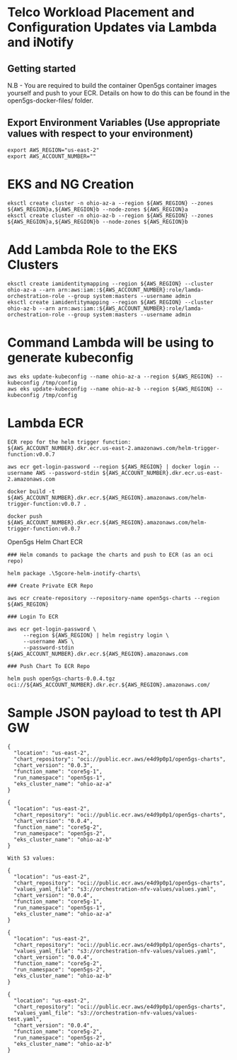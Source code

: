 # Telco Workload Placement and Configuration Updates via Lambda and iNotify



## Getting started

N.B - You are required to build the container Open5gs container images yourself and push to your ECR. Details on how to do this can be found in the open5gs-docker-files/ folder.

## Export Environment Variables (Use appropriate values with respect to your environment)

```
export AWS_REGION="us-east-2"
export AWS_ACCOUNT_NUMBER=""
```

# EKS and NG Creation

```
eksctl create cluster -n ohio-az-a --region ${AWS_REGION} --zones ${AWS_REGION}a,${AWS_REGION}b --node-zones ${AWS_REGION}a
eksctl create cluster -n ohio-az-b --region ${AWS_REGION} --zones ${AWS_REGION}a,${AWS_REGION}b --node-zones ${AWS_REGION}b
```

# Add Lambda Role to the EKS Clusters

```
eksctl create iamidentitymapping --region ${AWS_REGION} --cluster ohio-az-a --arn arn:aws:iam::${AWS_ACCOUNT_NUMBER}:role/lamda-orchestration-role --group system:masters --username admin
eksctl create iamidentitymapping --region ${AWS_REGION} --cluster ohio-az-b --arn arn:aws:iam::${AWS_ACCOUNT_NUMBER}:role/lamda-orchestration-role --group system:masters --username admin
```

# Command Lambda will be using to generate kubeconfig

```
aws eks update-kubeconfig --name ohio-az-a --region ${AWS_REGION} --kubeconfig /tmp/config
aws eks update-kubeconfig --name ohio-az-b --region ${AWS_REGION} --kubeconfig /tmp/config
```

# Lambda ECR

```
ECR repo for the helm trigger function:
${AWS_ACCOUNT_NUMBER}.dkr.ecr.us-east-2.amazonaws.com/helm-trigger-function:v0.0.7

aws ecr get-login-password --region ${AWS_REGION} | docker login --username AWS --password-stdin ${AWS_ACCOUNT_NUMBER}.dkr.ecr.us-east-2.amazonaws.com

docker build -t ${AWS_ACCOUNT_NUMBER}.dkr.ecr.${AWS_REGION}.amazonaws.com/helm-trigger-function:v0.0.7 .

docker push ${AWS_ACCOUNT_NUMBER}.dkr.ecr.${AWS_REGION}.amazonaws.com/helm-trigger-function:v0.0.7
```

Open5gs Helm Chart ECR

```
### Helm comands to package the charts and push to ECR (as an oci repo)

helm package .\5gcore-helm-inotify-charts\

### Create Private ECR Repo

aws ecr create-repository --repository-name open5gs-charts --region ${AWS_REGION}

### Login To ECR

aws ecr get-login-password \
     --region ${AWS_REGION} | helm registry login \
     --username AWS \
     --password-stdin ${AWS_ACCOUNT_NUMBER}.dkr.ecr.${AWS_REGION}.amazonaws.com

### Push Chart To ECR Repo

helm push open5gs-charts-0.0.4.tgz oci://${AWS_ACCOUNT_NUMBER}.dkr.ecr.${AWS_REGION}.amazonaws.com/
```



# Sample JSON payload to test th API GW

```
{
  "location": "us-east-2",
  "chart_repository": "oci://public.ecr.aws/e4d9p0p1/open5gs-charts",
  "chart_version": "0.0.3",
  "function_name": "core5g-1",
  "run_namespace": "open5gs-1",
  "eks_cluster_name": "ohio-az-a"
}

{
  "location": "us-east-2",
  "chart_repository": "oci://public.ecr.aws/e4d9p0p1/open5gs-charts",
  "chart_version": "0.0.4",
  "function_name": "core5g-2",
  "run_namespace": "open5gs-2",
  "eks_cluster_name": "ohio-az-b"
}

With S3 values:

{
  "location": "us-east-2",
  "chart_repository": "oci://public.ecr.aws/e4d9p0p1/open5gs-charts",
  "values_yaml_file": "s3://orchestration-nfv-values/values.yaml",
  "chart_version": "0.0.4",
  "function_name": "core5g-1",
  "run_namespace": "open5gs-1",
  "eks_cluster_name": "ohio-az-a"
}

{
  "location": "us-east-2",
  "chart_repository": "oci://public.ecr.aws/e4d9p0p1/open5gs-charts",
  "values_yaml_file": "s3://orchestration-nfv-values/values.yaml",
  "chart_version": "0.0.4",
  "function_name": "core5g-2",
  "run_namespace": "open5gs-2",
  "eks_cluster_name": "ohio-az-b"
}

{
  "location": "us-east-2",
  "chart_repository": "oci://public.ecr.aws/e4d9p0p1/open5gs-charts",
  "values_yaml_file": "s3://orchestration-nfv-values/values-test.yaml",
  "chart_version": "0.0.4",
  "function_name": "core5g-2",
  "run_namespace": "open5gs-2",
  "eks_cluster_name": "ohio-az-b"
}

```
